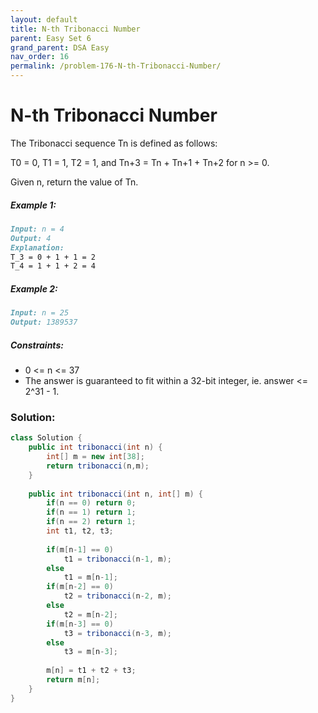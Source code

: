 ```yaml
---
layout: default
title: N-th Tribonacci Number
parent: Easy Set 6
grand_parent: DSA Easy
nav_order: 16
permalink: /problem-176-N-th-Tribonacci-Number/
---
```

#  N-th Tribonacci Number
The Tribonacci sequence Tn is defined as follows:

T0 = 0, T1 = 1, T2 = 1, and Tn+3 = Tn + Tn+1 + Tn+2 for n >= 0.

Given n, return the value of Tn.

##### Example 1:
```markdown
Input: n = 4
Output: 4
Explanation:
T_3 = 0 + 1 + 1 = 2
T_4 = 1 + 1 + 2 = 4
```
##### Example 2:
```markdown
Input: n = 25
Output: 1389537
```
##### Constraints:
* 0 <= n <= 37
* The answer is guaranteed to fit within a 32-bit integer, ie. answer <= 2^31 - 1.

### Solution:
```java
class Solution {    
    public int tribonacci(int n) {
        int[] m = new int[38];
        return tribonacci(n,m);
    }
    
    public int tribonacci(int n, int[] m) {
        if(n == 0) return 0;
        if(n == 1) return 1;
        if(n == 2) return 1;
        int t1, t2, t3;
        
        if(m[n-1] == 0) 
            t1 = tribonacci(n-1, m);
        else
            t1 = m[n-1];
        if(m[n-2] == 0)
            t2 = tribonacci(n-2, m);
        else
            t2 = m[n-2];
        if(m[n-3] == 0)
            t3 = tribonacci(n-3, m);
        else
            t3 = m[n-3];
        
        m[n] = t1 + t2 + t3;
        return m[n];
    }
}
```